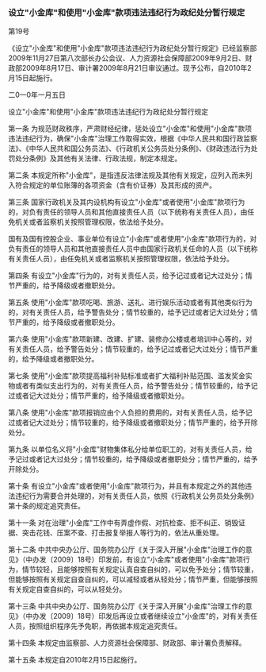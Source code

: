 ###  设立"小金库"和使用"小金库"款项违法违纪行为政纪处分暂行规定 

第19号

《设立"小金库"和使用"小金库"款项违法违纪行为政纪处分暂行规定》已经监察部2009年11月27日第八次部长办公会议、人力资源社会保障部2009年9月2日、财政部2009年8月17日、审计署2009年8月21日审议通过。现予公布，自2010年2月15日起施行。

二0一0年一月五日

设立"小金库"和使用"小金库"款项违法违纪行为政纪处分暂行规定

第一条
为规范财政秩序，严肃财经纪律，惩处设立"小金库"和使用"小金库"款项违法违纪行为，确保"小金库"治理工作取得实效，根据《中华人民共和国行政监察法》、《中华人民共和国公务员法》、《行政机关公务员处分条例》、《财政违法行为处罚处分条例》及其他有关法律、行政法规，制定本规定。

第二条
本规定所称"小金库"，是指违反法律法规及其他有关规定，应列入而未列入符合规定的单位账簿的各项资金（含有价证券）及其形成的资产。

第三条
国家行政机关及其内设机构有设立"小金库"或者使用"小金库"款项行为的，对负有责任的领导人员和其他直接责任人员（以下统称有关责任人员），由任免机关或者监察机关按照管理权限，依法给予处分。

国有及国有控股企业、事业单位有设立"小金库"或者使用"小金库"款项行为的，对负有责任的领导人员和其他直接责任人员中由国家行政机关任命的人员（以下统称有关责任人员），由任免机关或者监察机关按照管理权限，依法给予处分。

第四条
有设立"小金库"行为的，对有关责任人员，给予记过或者记大过处分；情节严重的，给予降级或者撤职处分。

第五条
使用"小金库"款项吃喝、旅游、送礼、进行娱乐活动或者有其他类似行为的，对有关责任人员，给予警告处分；情节较重的，给予记过或者记大过处分；情节严重的，给予降级或者撤职处分。

第六条
使用"小金库"款项新建、改建、扩建、装修办公楼或者培训中心等的，对有关责任人员，给予警告处分；情节较重的，给予记过或者记大过处分；情节严重的，给予降级或者撤职处分。

第七条
使用"小金库"款项提高福利补贴标准或者扩大福利补贴范围、滥发奖金实物或者有类似支出行为的，对有关责任人员，给予警告处分；情节较重的，给予记过或者记大过处分；情节严重的，给予降级或者撤职处分。

第八条
使用"小金库"款项报销应由个人负担的费用的，对有关责任人员，给予记过或者记大过处分；情节较重的，给予降级或者撤职处分；情节严重的，给予开除处分。

第九条
以单位名义将"小金库"财物集体私分给单位职工的，对有关责任人员，给予记过或者记大过处分；情节较重的，给予降级或者撤职处分；情节严重的，给予开除处分。

第十条
有设立"小金库"或者使用"小金库"款项行为，并且有本规定之外的其他违法违纪行为需要合并处理的，对有关责任人员，依照《行政机关公务员处分条例》第十条的规定追究责任。

第十一条
对在治理"小金库"工作中有弄虚作假、对抗检查、拒不纠正、销毁证据、突击花钱、压案不查、打击报复举报人等行为的，依法从重处理。

第十二条
中共中央办公厅、国务院办公厅《关于深入开展"小金库"治理工作的意见》（中办发〔2009〕18号）印发前，有设立"小金库"或者使用"小金库"款项行为，情节较轻，且能够按照有关规定认真自查自纠的，可以免予处分；情节较重，但能够按照有关规定自查自纠的，可以减轻或者从轻处分；情节严重，但能够按照有关规定自查自纠的，可以从轻处分。

第十三条
中共中央办公厅、国务院办公厅《关于深入开展"小金库"治理工作的意见》（中办发〔2009〕18号）印发后再设立或者继续设立"小金库"的，对有关责任人员，按照组织程序先予免职，再依据本规定追究责任。

第十四条 本规定由监察部、人力资源社会保障部、财政部、审计署负责解释。

第十五条 本规定自2010年2月15日起施行。
